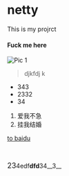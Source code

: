 ﻿# netty
This is my projrct

#### Fuck me here

![Pic 1](https://static.zhihu.com/heifetz/logo.f6eef03354bbf46f4e04.png)

>djkfdj k 

* 343
* 2332
* 34

1. 爱我不急
2. 挂我结婚

[to baidu](https://www.baidu.com/)

<br>

<big>23</big>4edf**dfd**34__3__